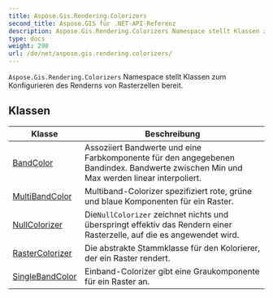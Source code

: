```yaml
---
title: Aspose.Gis.Rendering.Colorizers
second_title: Aspose.GIS für .NET-API-Referenz
description: Aspose.Gis.Rendering.Colorizers Namespace stellt Klassen zum Konfigurieren des Renderns von Rasterzellen bereit.
type: docs
weight: 290
url: /de/net/aspose.gis.rendering.colorizers/
---
```

`Aspose.Gis.Rendering.Colorizers` Namespace stellt Klassen zum Konfigurieren des Renderns von Rasterzellen bereit.

## Klassen

| Klasse | Beschreibung |
| --- | --- |
| [BandColor](./bandcolor/) | Assoziiert Bandwerte und eine Farbkomponente für den angegebenen Bandindex. Bandwerte zwischen Min und Max werden linear interpoliert. |
| [MultiBandColor](./multibandcolor/) | Multiband-Colorizer spezifiziert rote, grüne und blaue Komponenten für ein Raster. |
| [NullColorizer](./nullcolorizer/) | Die`NullColorizer` zeichnet nichts und überspringt effektiv das Rendern einer Rasterzelle, auf die es angewendet wird. |
| [RasterColorizer](./rastercolorizer/) | Die abstrakte Stammklasse für den Kolorierer, der ein Raster rendert. |
| [SingleBandColor](./singlebandcolor/) | Einband-Colorizer gibt eine Graukomponente für ein Raster an. |


